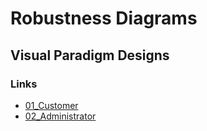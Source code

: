 # Robustness Diagrams
## Visual Paradigm Designs
### Links
- [01_Customer](https://online.visual-paradigm.com/community/share/customer-1s9kdqabbt)
- [02_Administrator](https://online.visual-paradigm.com/community/share/administrator-robustness-diagram-1s9kibsfxd)

